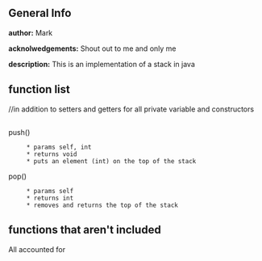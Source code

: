 ## **General Info** ##
**author:** Mark

**acknolwedgements:** Shout out to me and only me

**description:** This is an implementation of a stack in java

## **function list** ##
//in addition to setters and getters for all private variable and constructors
## ##
push()
```
     * params self, int
     * returns void
     * puts an element (int) on the top of the stack
```

pop()
```
     * params self
     * returns int
     * removes and returns the top of the stack
```

## **functions that aren't included** ##
All accounted for
